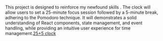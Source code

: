This project is designed to reinforce my newfound skills . The clock will allow users to set a 25-minute focus session followed by a 5-minute break, adhering to the Pomodoro technique. It will demonstrates a solid understanding of React components, state management, and event handling, while providing an intuitive user experience for time management.<a href="https://joshua-a69.github.io/25-5-Clock/">25+5 clock</a>